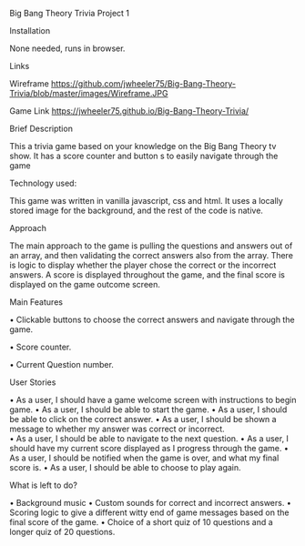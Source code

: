 Big Bang Theory
Trivia
Project 1

Installation

None needed, runs in browser.

Links

Wireframe
https://github.com/jwheeler75/Big-Bang-Theory-Trivia/blob/master/images/Wireframe.JPG

Game Link
https://jwheeler75.github.io/Big-Bang-Theory-Trivia/

Brief Description

This a trivia game based on your knowledge on the Big Bang Theory tv show. It has a score counter and button s to easily navigate through the game

Technology used:

This game was written in vanilla javascript, css and html.
It uses a locally stored image for the background, and the rest of the code is native.

Approach

The main approach to the game is pulling the questions and answers out of an array, and then validating the correct answers also from the array. There is logic to display whether the player chose the correct or the incorrect answers. A score is displayed throughout the game, and the final score is displayed on the game outcome screen.

Main Features

• Clickable buttons to choose the correct answers and navigate through the game.

• Score counter.

• Current Question number.

User Stories

• As a user, I should have a game welcome screen with instructions to begin game.
• As a user, I should be able to start the game.
• As a user, I should be able to click on the correct answer.
• As a user, I should be shown a message to whether my answer was correct or incorrect.  
• As a user, I should be able to navigate to the next question.
• As a user, I should have my current score displayed as I progress through the game.
• As a user, I should be notified when the game is over, and what my final score is.
• As a user, I should be able to choose to play again.

What is left to do?

• Background music
• Custom sounds for correct and incorrect answers.
• Scoring logic to give a different witty end of game messages based on the final score of the game.
• Choice of a short quiz of 10 questions and a longer quiz of 20 questions.
